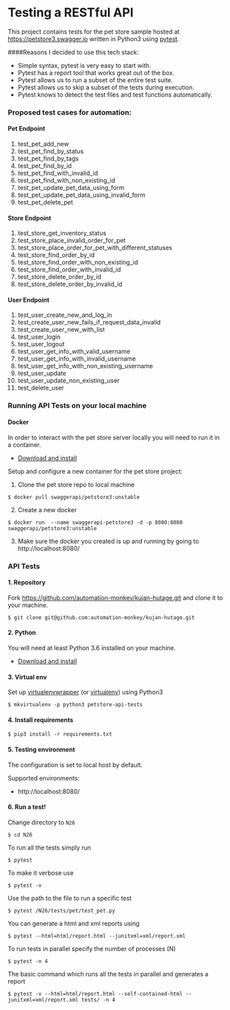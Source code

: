 # Testing a RESTful API
This project contains tests for the pet store sample hosted at https://petstore3.swagger.io written in Python3 using 
[pytest](https://docs.pytest.org/).

####Reasons I decided to use this tech stack:
* Simple syntax, pytest is very easy to start with.
* Pytest has a report tool that works great out of the box.
* Pytest allows us to run a subset of the entire test suite.
* Pytest allows us to skip a subset of the tests during execution.
* Pytest knows to detect the test files and test functions automatically.


### Proposed test cases for automation:

#### Pet Endpoint
1. test_pet_add_new
2. test_pet_find_by_status
3. test_pet_find_by_tags
4. test_pet_find_by_id
5. test_pet_find_with_invalid_id
6. test_pet_find_with_non_existing_id
7. test_pet_update_pet_data_using_form
8. test_pet_update_pet_data_using_invalid_form
9. test_pet_delete_pet

#### Store Endpoint
1. test_store_get_inventory_status
2. test_store_place_invalid_order_for_pet
3. test_store_place_order_for_pet_with_different_statuses
4. test_store_find_order_by_id
5. test_store_find_order_with_non_existing_id
6. test_store_find_order_with_invalid_id
7. test_store_delete_order_by_id
8. test_store_delete_order_by_invalid_id

#### User Endpoint
1. test_user_create_new_and_log_in
2. test_create_user_new_fails_if_request_data_invalid
3. test_create_user_new_with_list
4. test_user_login
5. test_user_logout
6. test_user_get_info_with_valid_username
7. test_user_get_info_with_invalid_username
8. test_user_get_info_with_non_existing_username
9. test_user_update
10. test_user_update_non_existing_user
11. test_delete_user


### Running API Tests on your local machine

#### Docker
In order to interact with the pet store server locally you will need to run it in a container.
- [Download and install](https://www.docker.com/products/docker-desktop)

Setup and configure a new container for the pet store project:

1. Clone the pet store repo to local machine 

  ```$ docker pull swaggerapi/petstore3:unstable```


2. Create a new docker 

  ```$ docker run  --name swaggerapi-petstore3 -d -p 8080:8080 swaggerapi/petstore3:unstable```


3. Make sure the docker you created is up and running by going to http://localhost:8080/


### API Tests
#### 1. Repository
Fork https://github.com/automation-monkey/kujan-hutage.git and clone it to your machine.

```$ git clone git@github.com:automation-monkey/kujan-hutage.git```

#### 2. Python
You will need at least Python 3.6 installed on your machine.
- [Download and install](https://www.python.org/downloads/)

#### 3. Virtual env
Set up [virtualenvwrapper](https://virtualenvwrapper.readthedocs.io/en/latest/install.html#basic-installation) (or [virtualenv](https://virtualenv.pypa.io/en/stable/installation.html)) using Python3

```$ mkvirtualenv -p python3 petstore-api-tests```

#### 4. Install requirements

```$ pip3 install -r requirements.txt```

#### 5. Testing environment

The configuration is set to local host by default.

Supported environments:
- http://localhost:8080/

#### 6. Run a test!
Change directory to `N26`

```$ cd N26```

To run all the tests simply run

```$ pytest```

To make it verbose use

```$ pytest -v```

Use the path to the file to run a specific test 

```$ pytest /N26/tests/pet/test_pet.py```

You can generate a html and xml reports using

```$ pytest --html=html/report.html --junitxml=xml/report.xml```

To run tests in parallel specify the number of processes (N)

```$ pytest -n 4```

The basic command which runs all the tests in parallel and generates a report

```$ pytest -v --html=html/report.html --self-contained-html --junitxml=xml/report.xml tests/ -n 4```
